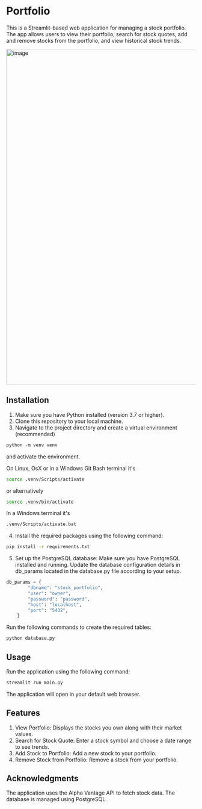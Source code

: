 # Portfolio
This is a Streamlit-based web application for managing a stock portfolio. The app allows users to view their portfolio, search for stock quotes, add and remove stocks from the portfolio, and view historical stock trends.

<img width="891" alt="image" src="https://github.com/sonaliketaki/Portfolio-Tracker/assets/83692145/6efbc4bb-78a0-4012-a04d-92a57420aab9">

## Installation

1. Make sure you have Python installed (version 3.7 or higher).
2. Clone this repository to your local machine.
3. Navigate to the project directory and create a virtual environment (recommended)
  ```python
  python -m venv venv
  ```
  and activate the environment.
  
  On Linux, OsX or in a Windows Git Bash terminal it's
  
  ```bash
  source .venv/Scripts/activate
  ```
  
  or alternatively
  
  ```bash
  source .venv/bin/activate
  ```
  
  In a Windows terminal it's
  
  ```bash
  .venv/Scripts/activate.bat
  ```
4. Install the required packages using the following command:

  ```bash
  pip install -r requirements.txt
  ```

5. Set up the PostgreSQL database:
  Make sure you have PostgreSQL installed and running.
  Update the database configuration details in db_params located in the database.py file according to your setup.

  ```python
  db_params = {
          "dbname": "stock_portfolio",
          "user": "owner",
          "password": "password",
          "host": "localhost",
          "port": "5432", 
      }
  ```
    
  Run the following commands to create the required tables:
  
  ```bash
  python database.py
  ```

## Usage
Run the application using the following command:
```bash
streamlit run main.py
```
The application will open in your default web browser.

## Features
1. View Portfolio: Displays the stocks you own along with their market values.
2. Search for Stock Quote: Enter a stock symbol and choose a date range to see trends.
3. Add Stock to Portfolio: Add a new stock to your portfolio.
4. Remove Stock from Portfolio: Remove a stock from your portfolio.

## Acknowledgments
The application uses the Alpha Vantage API to fetch stock data.
The database is managed using PostgreSQL.
